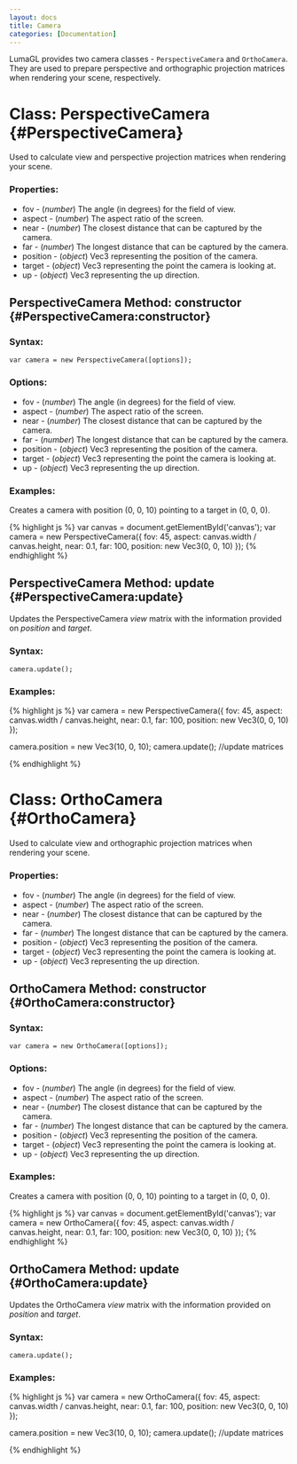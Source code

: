```yaml
---
layout: docs
title: Camera
categories: [Documentation]
---
```


LumaGL provides two camera classes - `PerspectiveCamera` and `OrthoCamera`. They
are used to prepare perspective and orthographic projection matrices when rendering
your scene, respectively.


Class: PerspectiveCamera {#PerspectiveCamera}
===========================

Used to calculate view and perspective projection matrices when rendering your scene.

### Properties:

* fov  - (*number*) The angle (in degrees) for the field of view.
* aspect  - (*number*) The aspect ratio of the screen.
* near - (*number*) The closest distance that can be captured by the camera.
* far - (*number*) The longest distance that can be captured by the camera.
* position - (*object*) Vec3 representing the position of the camera.
* target - (*object*) Vec3 representing the point the camera is looking at.
* up - (*object*) Vec3 representing the up direction.

PerspectiveCamera Method: constructor {#PerspectiveCamera:constructor}
----------------------------------------------------

### Syntax:

	var camera = new PerspectiveCamera([options]);

### Options:

* fov  - (*number*) The angle (in degrees) for the field of view.
* aspect  - (*number*) The aspect ratio of the screen.
* near - (*number*) The closest distance that can be captured by the camera.
* far - (*number*) The longest distance that can be captured by the camera.
* position - (*object*) Vec3 representing the position of the camera.
* target - (*object*) Vec3 representing the point the camera is looking at.
* up - (*object*) Vec3 representing the up direction.

### Examples:

Creates a camera with position (0, 0, 10) pointing to a target in (0, 0, 0).

{% highlight js %}
  var canvas = document.getElementById('canvas');
  var camera = new PerspectiveCamera({
        fov: 45,
        aspect: canvas.width / canvas.height,
        near: 0.1,
        far: 100,
        position: new Vec3(0, 0, 10)
      });
{% endhighlight %}


PerspectiveCamera Method: update {#PerspectiveCamera:update}
------------------------------------

Updates the PerspectiveCamera *view* matrix with the information provided on *position* and *target*.

### Syntax:

	camera.update();

### Examples:

{% highlight js %}
  var camera = new PerspectiveCamera({
    fov: 45,
    aspect: canvas.width / canvas.height,
    near: 0.1,
    far: 100,
    position: new Vec3(0, 0, 10)
  });

  camera.position = new Vec3(10, 0, 10);
  camera.update(); //update matrices

{% endhighlight %}


Class: OrthoCamera {#OrthoCamera}
===========================

Used to calculate view and orthographic projection matrices when rendering your scene.

### Properties:

* fov  - (*number*) The angle (in degrees) for the field of view.
* aspect  - (*number*) The aspect ratio of the screen.
* near - (*number*) The closest distance that can be captured by the camera.
* far - (*number*) The longest distance that can be captured by the camera.
* position - (*object*) Vec3 representing the position of the camera.
* target - (*object*) Vec3 representing the point the camera is looking at.
* up - (*object*) Vec3 representing the up direction.

OrthoCamera Method: constructor {#OrthoCamera:constructor}
----------------------------------------------------

### Syntax:

	var camera = new OrthoCamera([options]);

### Options:

* fov  - (*number*) The angle (in degrees) for the field of view.
* aspect  - (*number*) The aspect ratio of the screen.
* near - (*number*) The closest distance that can be captured by the camera.
* far - (*number*) The longest distance that can be captured by the camera.
* position - (*object*) Vec3 representing the position of the camera.
* target - (*object*) Vec3 representing the point the camera is looking at.
* up - (*object*) Vec3 representing the up direction.

### Examples:

Creates a camera with position (0, 0, 10) pointing to a target in (0, 0, 0).

{% highlight js %}
  var canvas = document.getElementById('canvas');
  var camera = new OrthoCamera({
        fov: 45,
        aspect: canvas.width / canvas.height,
        near: 0.1,
        far: 100,
        position: new Vec3(0, 0, 10)
      });
{% endhighlight %}


OrthoCamera Method: update {#OrthoCamera:update}
------------------------------------

Updates the OrthoCamera *view* matrix with the information provided on *position* and *target*.

### Syntax:

	camera.update();

### Examples:

{% highlight js %}
  var camera = new OrthoCamera({
    fov: 45,
    aspect: canvas.width / canvas.height,
    near: 0.1,
    far: 100,
    position: new Vec3(0, 0, 10)
  });

  camera.position = new Vec3(10, 0, 10);
  camera.update(); //update matrices

{% endhighlight %}
